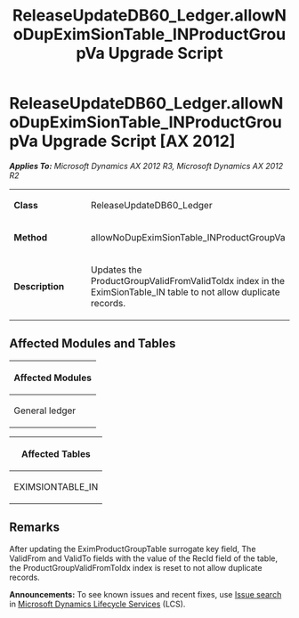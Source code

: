 ﻿---
title: ReleaseUpdateDB60_Ledger.allowNoDupEximSionTable_INProductGroupVa Upgrade Script
TOCTitle: ReleaseUpdateDB60_Ledger.allowNoDupEximSionTable_INProductGroupVa Upgrade Script
ms:assetid: d2f512a8-4c1c-abab-4dc2-d4cb9a875108
ms:mtpsurl: https://msdn.microsoft.com/en-us/library/JJ686965(v=AX.60)
ms:contentKeyID: 49711415
ms.date: 05/18/2015
mtps_version: v=AX.60
---

# ReleaseUpdateDB60\_Ledger.allowNoDupEximSionTable\_INProductGroupVa Upgrade Script [AX 2012]


_**Applies To:** Microsoft Dynamics AX 2012 R3, Microsoft Dynamics AX 2012 R2_

<table>
<colgroup>
<col style="width: 50%" />
<col style="width: 50%" />
</colgroup>
<tbody>
<tr class="odd">
<td><p><strong>Class</strong></p></td>
<td><p>ReleaseUpdateDB60_Ledger</p></td>
</tr>
<tr class="even">
<td><p><strong>Method</strong></p></td>
<td><p>allowNoDupEximSionTable_INProductGroupVa</p></td>
</tr>
<tr class="odd">
<td><p><strong>Description</strong></p></td>
<td><p>Updates the ProductGroupValidFromValidToIdx index in the EximSionTable_IN table to not allow duplicate records.</p></td>
</tr>
</tbody>
</table>


## Affected Modules and Tables

<table>
<colgroup>
<col style="width: 100%" />
</colgroup>
<thead>
<tr class="header">
<th><p>Affected Modules</p></th>
</tr>
</thead>
<tbody>
<tr class="odd">
<td><p>General ledger</p></td>
</tr>
</tbody>
</table>


<table>
<colgroup>
<col style="width: 100%" />
</colgroup>
<thead>
<tr class="header">
<th><p>Affected Tables</p></th>
</tr>
</thead>
<tbody>
<tr class="odd">
<td><p>EXIMSIONTABLE_IN</p></td>
</tr>
</tbody>
</table>


## Remarks

After updating the EximProductGroupTable surrogate key field, The ValidFrom and ValidTo fields with the value of the RecId field of the table, the ProductGroupValidFromToIdx index is reset to not allow duplicate records.

  
**Announcements:** To see known issues and recent fixes, use [Issue search](http://go.microsoft.com/fwlink/?linkid=389258) in [Microsoft Dynamics Lifecycle Services](http://go.microsoft.com/fwlink/?linkid=306505) (LCS).

